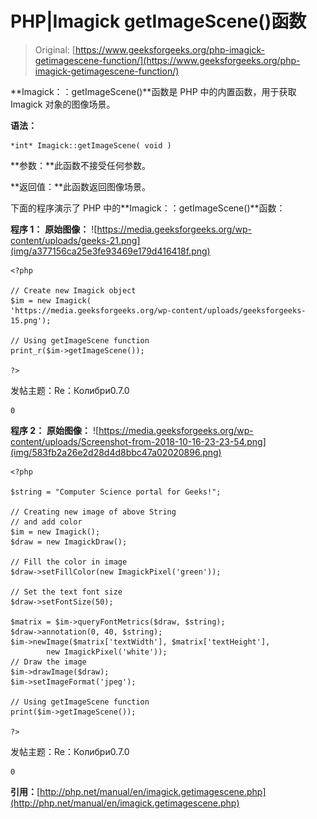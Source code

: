 # PHP|Imagick getImageScene()函数

> Original: [https://www.geeksforgeeks.org/php-imagick-getimagescene-function/](https://www.geeksforgeeks.org/php-imagick-getimagescene-function/)

**Imagick：：getImageScene()**函数是 PHP 中的内置函数，用于获取 Imagick 对象的图像场景。

**语法：**

```
*int* Imagick::getImageScene( void )
```

**参数：**此函数不接受任何参数。

**返回值：**此函数返回图像场景。

下面的程序演示了 PHP 中的**Imagick：：getImageScene()**函数：

**程序 1：**
**原始图像：**
![https://media.geeksforgeeks.org/wp-content/uploads/geeks-21.png](img/a377156ca25e3fe93469e179d416418f.png)

```
<?php

// Create new Imagick object
$im = new Imagick(
'https://media.geeksforgeeks.org/wp-content/uploads/geeksforgeeks-15.png');

// Using getImageScene function
print_r($im->getImageScene());

?>
```

发帖主题：Re：Колибри0.7.0

```
0

```

**程序 2：**
**原始图像：**
![https://media.geeksforgeeks.org/wp-content/uploads/Screenshot-from-2018-10-16-23-23-54.png](img/583fb2a26e2d28d4d8bbc47a02020896.png)

```
<?php 

$string = "Computer Science portal for Geeks!"; 

// Creating new image of above String 
// and add color
$im = new Imagick(); 
$draw = new ImagickDraw(); 

// Fill the color in image 
$draw->setFillColor(new ImagickPixel('green')); 

// Set the text font size 
$draw->setFontSize(50); 

$matrix = $im->queryFontMetrics($draw, $string); 
$draw->annotation(0, 40, $string); 
$im->newImage($matrix['textWidth'], $matrix['textHeight'], 
        new ImagickPixel('white')); 
// Draw the image         
$im->drawImage($draw); 
$im->setImageFormat('jpeg'); 

// Using getImageScene function
print($im->getImageScene());

?>
```

发帖主题：Re：Колибри0.7.0

```
0

```

**引用：**[http://php.net/manual/en/imagick.getimagescene.php](http://php.net/manual/en/imagick.getimagescene.php)